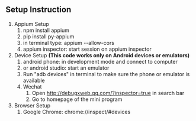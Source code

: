 ## Setup Instruction
1. Appium Setup
   1. npm install appium
   2. pip install py-appium
   3. in terminal type: appium --allow-cors
   4. appium inspector: start session on appium inspector
2. Device Setup
    **(This code works only on Android devices or emulators)**
   1. android phone: in development mode and connect to computer
   2. or android studio: start an emulator
   3. Run "adb devices" in terminal to make sure the phone or emulator is available
   4. Wechat
      1. Open http://debugxweb.qq.com/?inspector=true in search bar
      2. Go to homepage of the mini program
3. Browser Setup
   1. Google Chrome: chrome://inspect/#devices